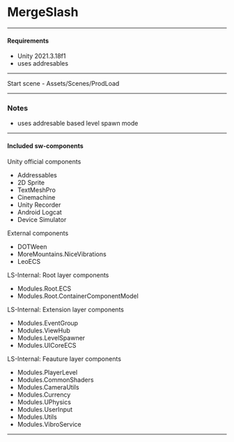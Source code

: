 # MergeSlash

---

#### Requirements
- Unity 2021.3.18f1
- uses addresables 

--- 

Start scene - Assets/Scenes/ProdLoad

---

### Notes

- uses addresable based level spawn mode

---

#### Included sw-components

Unity official components
- Addressables
- 2D Sprite
- TextMeshPro
- Cinemachine
- Unity Recorder
- Android Logcat
- Device Simulator

External components
- DOTWeen
- MoreMountains.NiceVibrations
- LeoECS

LS-Internal: Root layer components
- Modules.Root.ECS
- Modules.Root.ContainerComponentModel

LS-Internal: Extension layer components
- Modules.EventGroup
- Modules.ViewHub
- Modules.LevelSpawner
- Modules.UICoreECS

LS-Internal: Feauture layer components
- Modules.PlayerLevel
- Modules.CommonShaders
- Modules.CameraUtils
- Modules.Currency
- Modules.UPhysics
- Modules.UserInput
- Modules.Utils
- Modules.VibroService

---